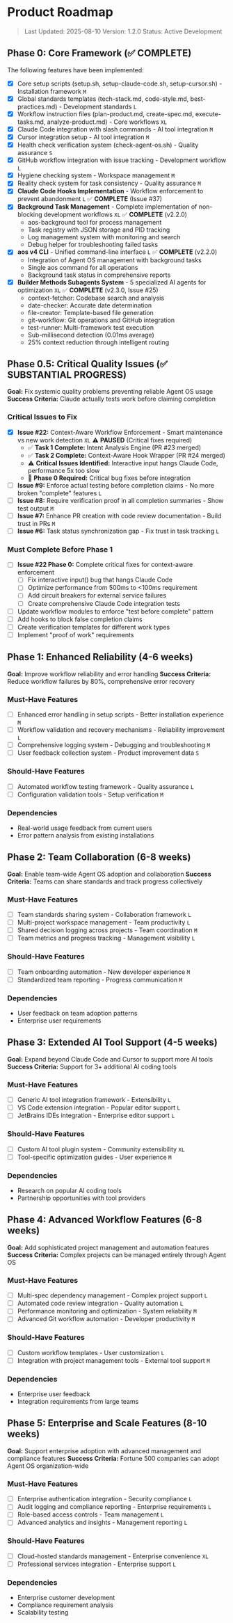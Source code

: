 # Product Roadmap

> Last Updated: 2025-08-10
> Version: 1.2.0
> Status: Active Development

## Phase 0: Core Framework (✅ COMPLETE)

The following features have been implemented:

- [x] Core setup scripts (setup.sh, setup-claude-code.sh, setup-cursor.sh) - Installation framework `M`
- [x] Global standards templates (tech-stack.md, code-style.md, best-practices.md) - Development standards `L`
- [x] Workflow instruction files (plan-product.md, create-spec.md, execute-tasks.md, analyze-product.md) - Core workflows `XL`
- [x] Claude Code integration with slash commands - AI tool integration `M`
- [x] Cursor integration setup - AI tool integration `M`
- [x] Health check verification system (check-agent-os.sh) - Quality assurance `S`
- [x] GitHub workflow integration with issue tracking - Development workflow `L`
- [x] Hygiene checking system - Workspace management `M`
- [x] Reality check system for task consistency - Quality assurance `M`
- [x] **Claude Code Hooks Implementation** - Workflow enforcement to prevent abandonment `L` ✅ **COMPLETE** (Issue #37)
- [x] **Background Task Management** - Complete implementation of non-blocking development workflows `XL` ✅ **COMPLETE** (v2.2.0)
  - aos-background tool for process management
  - Task registry with JSON storage and PID tracking
  - Log management system with monitoring and search
  - Debug helper for troubleshooting failed tasks
- [x] **aos v4 CLI** - Unified command-line interface `L` ✅ **COMPLETE** (v2.2.0)
  - Integration of Agent OS management with background tasks
  - Single aos command for all operations
  - Background task status in comprehensive reports
- [x] **Builder Methods Subagents System** - 5 specialized AI agents for optimization `XL` ✅ **COMPLETE** (v2.3.0, Issue #25)
  - context-fetcher: Codebase search and analysis
  - date-checker: Accurate date determination
  - file-creator: Template-based file generation
  - git-workflow: Git operations and GitHub integration
  - test-runner: Multi-framework test execution
  - Sub-millisecond detection (0.01ms average)
  - 25% context reduction through intelligent routing

## Phase 0.5: Critical Quality Issues (✅ SUBSTANTIAL PROGRESS)

**Goal:** Fix systemic quality problems preventing reliable Agent OS usage
**Success Criteria:** Claude actually tests work before claiming completion

### Critical Issues to Fix

- [x] **Issue #22:** Context-Aware Workflow Enforcement - Smart maintenance vs new work detection `XL` ⚠️ **PAUSED** (Critical fixes required)
  - ✅ **Task 1 Complete:** Intent Analysis Engine (PR #23 merged)
  - ✅ **Task 2 Complete:** Context-Aware Hook Wrapper (PR #24 merged) 
  - ⚠️ **Critical Issues Identified:** Interactive input hangs Claude Code, performance 5x too slow
  - 🔧 **Phase 0 Required:** Critical bug fixes before integration
- [ ] **Issue #9:** Enforce actual testing before completion claims - No more broken "complete" features `L`
- [ ] **Issue #8:** Require verification proof in all completion summaries - Show test output `M`
- [ ] **Issue #7:** Enhance PR creation with code review documentation - Build trust in PRs `M`
- [ ] **Issue #6:** Task status synchronization gap - Fix trust in task tracking `L`

### Must Complete Before Phase 1

- [ ] **Issue #22 Phase 0:** Complete critical fixes for context-aware enforcement
  - [ ] Fix interactive input() bug that hangs Claude Code
  - [ ] Optimize performance from 500ms to <100ms requirement
  - [ ] Add circuit breakers for external service failures
  - [ ] Create comprehensive Claude Code integration tests
- [ ] Update workflow modules to enforce "test before complete" pattern
- [ ] Add hooks to block false completion claims
- [ ] Create verification templates for different work types
- [ ] Implement "proof of work" requirements

## Phase 1: Enhanced Reliability (4-6 weeks)

**Goal:** Improve workflow reliability and error handling
**Success Criteria:** Reduce workflow failures by 80%, comprehensive error recovery

### Must-Have Features

- [ ] Enhanced error handling in setup scripts - Better installation experience `M`
- [ ] Workflow validation and recovery mechanisms - Reliability improvement `L`
- [ ] Comprehensive logging system - Debugging and troubleshooting `M`
- [ ] User feedback collection system - Product improvement data `S`

### Should-Have Features

- [ ] Automated workflow testing framework - Quality assurance `L`
- [ ] Configuration validation tools - Setup verification `M`

### Dependencies

- Real-world usage feedback from current users
- Error pattern analysis from existing installations

## Phase 2: Team Collaboration (6-8 weeks)

**Goal:** Enable team-wide Agent OS adoption and collaboration
**Success Criteria:** Teams can share standards and track progress collectively

### Must-Have Features

- [ ] Team standards sharing system - Collaboration framework `L`
- [ ] Multi-project workspace management - Team productivity `L`
- [ ] Shared decision logging across projects - Team coordination `M`
- [ ] Team metrics and progress tracking - Management visibility `L`

### Should-Have Features

- [ ] Team onboarding automation - New developer experience `M`
- [ ] Standardized team reporting - Progress communication `M`

### Dependencies

- User feedback on team adoption patterns
- Enterprise user requirements

## Phase 3: Extended AI Tool Support (4-5 weeks)

**Goal:** Expand beyond Claude Code and Cursor to support more AI tools
**Success Criteria:** Support for 3+ additional AI coding tools

### Must-Have Features

- [ ] Generic AI tool integration framework - Extensibility `L`
- [ ] VS Code extension integration - Popular editor support `L`
- [ ] JetBrains IDEs integration - Enterprise editor support `L`

### Should-Have Features

- [ ] Custom AI tool plugin system - Community extensibility `XL`
- [ ] Tool-specific optimization guides - User experience `M`

### Dependencies

- Research on popular AI coding tools
- Partnership opportunities with tool providers

## Phase 4: Advanced Workflow Features (6-8 weeks)

**Goal:** Add sophisticated project management and automation features
**Success Criteria:** Complex projects can be managed entirely through Agent OS

### Must-Have Features

- [ ] Multi-spec dependency management - Complex project support `L`
- [ ] Automated code review integration - Quality automation `L`
- [ ] Performance monitoring and optimization - System reliability `M`
- [ ] Advanced Git workflow automation - Developer productivity `M`

### Should-Have Features

- [ ] Custom workflow templates - User customization `L`
- [ ] Integration with project management tools - External tool support `M`

### Dependencies

- Enterprise user feedback
- Integration requirements from large teams

## Phase 5: Enterprise and Scale Features (8-10 weeks)

**Goal:** Support enterprise adoption with advanced management and compliance features
**Success Criteria:** Fortune 500 companies can adopt Agent OS organization-wide

### Must-Have Features

- [ ] Enterprise authentication integration - Security compliance `L`
- [ ] Audit logging and compliance reporting - Enterprise requirements `L`
- [ ] Role-based access controls - Team management `L`
- [ ] Advanced analytics and insights - Management reporting `L`

### Should-Have Features

- [ ] Cloud-hosted standards management - Enterprise convenience `XL`
- [ ] Professional services integration - Enterprise support `L`

### Dependencies

- Enterprise customer development
- Compliance requirement analysis
- Scalability testing
